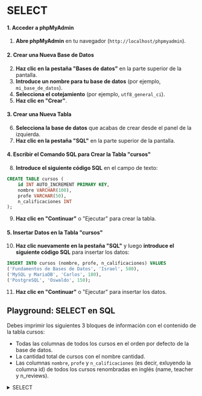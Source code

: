 # SELECT

#### 1. Acceder a phpMyAdmin
1. **Abre phpMyAdmin** en tu navegador (`http://localhost/phpmyadmin`).
#### 2. Crear una Nueva Base de Datos
2. **Haz clic en la pestaña "Bases de datos"** en la parte superior de la pantalla.
3. **Introduce un nombre para tu base de datos** (por ejemplo, `mi_base_de_datos`).
4. **Selecciona el cotejamiento** (por ejemplo, `utf8_general_ci`).
5. **Haz clic en "Crear"**.
#### 3. Crear una Nueva Tabla
6. **Selecciona la base de datos** que acabas de crear desde el panel de la izquierda.
7. **Haz clic en la pestaña "SQL"** en la parte superior de la pantalla.
#### 4. Escribir el Comando SQL para Crear la Tabla "cursos"
8. **Introduce el siguiente código SQL** en el campo de texto:
```sql
CREATE TABLE cursos (
    id INT AUTO_INCREMENT PRIMARY KEY,
    nombre VARCHAR(100),
    profe VARCHAR(50),
    n_calificaciones INT
);
```
9. **Haz clic en "Continuar"** o "Ejecutar" para crear la tabla.
#### 5. Insertar Datos en la Tabla "cursos"
10. **Haz clic nuevamente en la pestaña "SQL"** y luego **introduce el siguiente código SQL** para insertar los datos:
```sql
INSERT INTO cursos (nombre, profe, n_calificaciones) VALUES
('Fundamentos de Bases de Datos', 'Israel', 580),
('MySQL y MariaDB', 'Carlos', 180),
('PostgreSQL', 'Oswaldo', 150);
```
11. **Haz clic en "Continuar"** o "Ejecutar" para insertar los datos.
## Playground: SELECT en SQL
Debes imprimir los siguientes 3 bloques de información con el contenido de la tabla cursos:
- Todas las columnas de todos los cursos en el orden por defecto de la base de datos.
- La cantidad total de cursos con el nombre cantidad.
- Las columnas ``nombre``, ``profe`` y ``n_calificaciones`` (es decir, exluyendo la columna id) de todos los cursos renombradas en inglés (name, teacher y n_reviews).
<details>
  <summary>SELECT</summary>

#### 1. Todas las Columnas de Todos los Cursos
```sql
SELECT * FROM cursos;
```
#### 2. La Cantidad Total de Cursos con el Nombre "cantidad"
```sql
SELECT COUNT(*) AS cantidad FROM cursos;
```
#### 3. Las Columnas "nombre", "profe" y "n_calificaciones" Renombradas en Inglés
```sql
SELECT nombre AS name, profe AS teacher, n_calificaciones AS n_reviews FROM cursos;
```
</details>